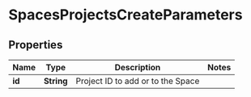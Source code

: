 

# SpacesProjectsCreateParameters

## Properties

Name | Type | Description | Notes
------------ | ------------- | ------------- | -------------
**id** | **String** | Project ID to add or to the Space | 



